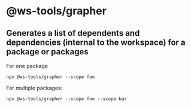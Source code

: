 # @ws-tools/grapher

## Generates a list of dependents and dependencies (internal to the workspace) for a package or packages

For one package

```
npx @ws-tools/grapher --scope foo
```

For multiple packages:

```
npx @ws-tools/grapher --scope foo --scope bar
```
